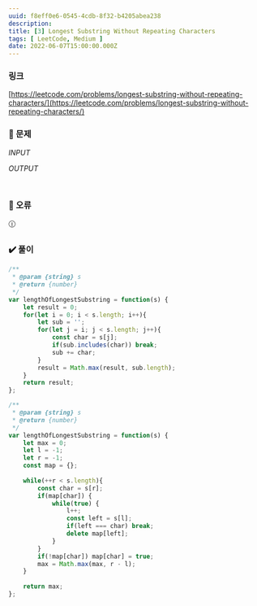 ```yaml
---
uuid: f8eff0e6-0545-4cdb-8f32-b4205abea238
description: 
title: [3] Longest Substring Without Repeating Characters
tags: [ LeetCode, Medium ]
date: 2022-06-07T15:00:00.000Z
---
```








### 링크

[https://leetcode.com/problems/longest-substring-without-repeating-characters/](https://leetcode.com/problems/longest-substring-without-repeating-characters/)

### 📝 문제

*INPUT*

*OUTPUT*

```jsx

```

```jsx

```

### 🚨 오류

<aside>
🕧

</aside>

### ✔️ 풀이

```jsx
/**
 * @param {string} s
 * @return {number}
 */
var lengthOfLongestSubstring = function(s) {
    let result = 0;
    for(let i = 0; i < s.length; i++){
        let sub = '';
        for(let j = i; j < s.length; j++){
            const char = s[j];
            if(sub.includes(char)) break;
            sub += char;
        }
        result = Math.max(result, sub.length);
    }
    return result;
};
```

```jsx
/**
 * @param {string} s
 * @return {number}
 */
var lengthOfLongestSubstring = function(s) {
    let max = 0;
    let l = -1;
    let r = -1;
    const map = {};
    
    while(++r < s.length){
        const char = s[r];
        if(map[char]) {
            while(true) {
                l++;
                const left = s[l];
                if(left === char) break;
                delete map[left];
            }
        }
        if(!map[char]) map[char] = true;
        max = Math.max(max, r - l);
    }
    
    return max;
};
```